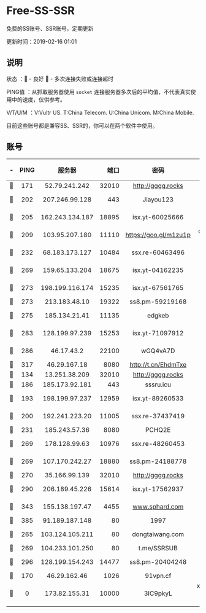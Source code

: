 # Free-SS-SSR

免费的SS账号、SSR账号，定期更新

更新时间：2019-02-16 01:01

## 说明

状态     ：🙂 - 良好 🙁 - 多次连接失败或连接超时

PING值   ：从抓取服务器使用 `socket` 连接服务器多次后的平均值，不代表真实使用中的速度，仅供参考。

V/T/U/M  ：V:Vultr US. T:China Telecom. U:China Unicom. M:China Mobile.

目前这些账号都是兼容SS、SSR的，你可以在两个软件中使用。

## 账号

|-|PING|服务器|端口|密码|加密方式|区域|V/T/U/M|
|:----:|:----:|:-----:|-----:|:----:|:----:|:----:|:----:|
|🙂|171|52.79.241.242|32010|http://gggg.rocks|chacha20|KR|9↑/9↑/8↑/9↑|
|🙂|202|207.246.99.128|443|Jiayou123|aes-256-cfb|US|9↑/9↑/9↑/10↑|
|🙂|205|162.243.134.187|18895|isx.yt-60025666|aes-256-cfb|US|9↑/9↑/9↑/9↑|
|🙂|209|103.95.207.180|11110|https://goo.gl/m1zu1p|chacha20-ietf|US|8↑/9↑/9↑/9↑|
|🙂|232|68.183.173.127|10484|ssx.re-60463496|aes-256-cfb|US|8↑/8↑/7↑/8↑|
|🙂|269|159.65.133.204|18675|isx.yt-04162235|aes-256-cfb|SG|9↑/9↑/9↑/9↑|
|🙂|273|198.199.116.174|15235|isx.yt-67561765|aes-256-cfb|US|9↑/9↑/9↑/9↑|
|🙂|273|213.183.48.10|19322|ss8.pm-59219168|rc4-md5|RU|8↑/8↑/7↑/8↑|
|🙂|275|185.134.21.41|11135|edgkeb|aes-256-cfb|GB|10↑/10↑/10↑/10↑|
|🙂|283|128.199.97.239|15253|isx.yt-71097912|aes-256-cfb|SG|9↑/9↑/9↑/9↑|
|🙂|286|46.17.43.2|22100|wGQ4vA7D|aes-256-gcm|RU|4↓/10↑/10↑/10↑|
|🙂|317|46.29.167.18|8080|http://t.cn/EhdmTxe|rc4-md5|RU|10↑/10↑/8↑/10↑|
|🙂|134|13.251.38.209|32010|http://gggg.rocks|chacha20|SG|10↑/10↑/10↑/9↑|
|🙂|186|185.173.92.181|443|sssru.icu|rc4-md5|RU|10↑/10↑/8↑/10↑|
|🙂|193|198.199.97.237|12959|isx.yt-89260533|aes-256-cfb|US|9↑/9↑/9↑/9↑|
|🙂|200|192.241.223.20|11005|ssx.re-37437419|aes-256-cfb|US|8↑/8↑/7↑/8↑|
|🙂|231|185.243.57.36|8080|PCHQ2E|rc4-md5|US|9↑/9↑/10↑/10↑|
|🙂|269|178.128.99.63|10976|ssx.re-48260453|aes-256-cfb|SG|8↑/8↑/7↑/8↑|
|🙂|269|107.170.242.27|18880|ss8.pm-24188778|aes-256-cfb|US|8↑/8↑/7↑/8↑|
|🙂|270|35.166.99.139|32010|http://gggg.rocks|chacha20|US|10↑/10↑/10↑/10↑|
|🙂|290|206.189.45.226|15614|isx.yt-17562937|aes-256-cfb|SG|9↑/9↑/9↑/9↑|
|🙂|343|155.138.197.47|4455|www.sphard.com|aes-256-cfb|US|7↑/8↑/10↑/9↑|
|🙂|385|91.189.187.148|80|1997|chacha20|US|10↑/10↑/10↑/10↑|
|🙂|265|103.124.105.211|80|dongtaiwang.com|aes-256-cfb|US|10↑/10↑/10↑/10↑|
|🙂|269|104.233.101.250|80|t.me/SSRSUB|rc4-md5|CA|10↑/10↑/10↑/10↑|
|🙂|296|128.199.154.243|14477|ss8.pm-20404248|aes-256-cfb|SG|8↑/8↑/7↑/8↑|
|🙁|170|46.29.162.46|1026|91vpn.cf|rc4-md5|RU|10↑/10↑/9↑/10↑|
|🙁|0|173.82.155.31|10000|3IC9pkyL|xchacha20-ietf-poly1305|US|6↑/8↑/8↑/8↑|
